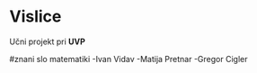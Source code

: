 # Vislice
Učni projekt pri **UVP**

#znani slo matematiki
-Ivan Vidav
-Matija Pretnar 
-Gregor Cigler